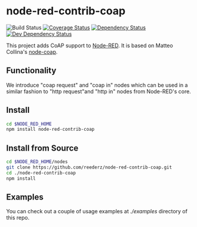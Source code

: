 node-red-contrib-coap
=====================
![Build Status](https://github.com/reederz/node-red-contrib-coap/workflows/Build%20Status/badge.svg)
[![Coverage Status](https://coveralls.io/repos/reederz/node-red-contrib-coap/badge.png)](https://coveralls.io/r/reederz/node-red-contrib-coap)
[![Dependency Status](https://david-dm.org/reederz/node-red-contrib-coap.png)](https://david-dm.org/namib-project/node-red-contrib-coap)
[![Dev Dependency Status](https://david-dm.org/reederz/node-red-contrib-coap/dev-status.png)](https://david-dm.org/namib-project/node-red-contrib-coap#dev-badge-embed)

This project adds CoAP support to [Node-RED](http://nodered.org/). It is based on Matteo Collina's [node-coap](https://github.com/mcollina/node-coap).

Functionality
-------------
 We introduce "coap request" and "coap in" nodes which can be used in a similar fashion to "http request"and "http in" nodes from Node-RED's core.

Install
-------

```bash
cd $NODE_RED_HOME
npm install node-red-contrib-coap
```

Install from Source
-------------------

```bash
cd $NODE_RED_HOME/nodes
git clone https://github.com/reederz/node-red-contrib-coap.git
cd ./node-red-contrib-coap
npm install
```

Examples
--------
You can check out a couple of usage examples at *./examples* directory of this repo.
